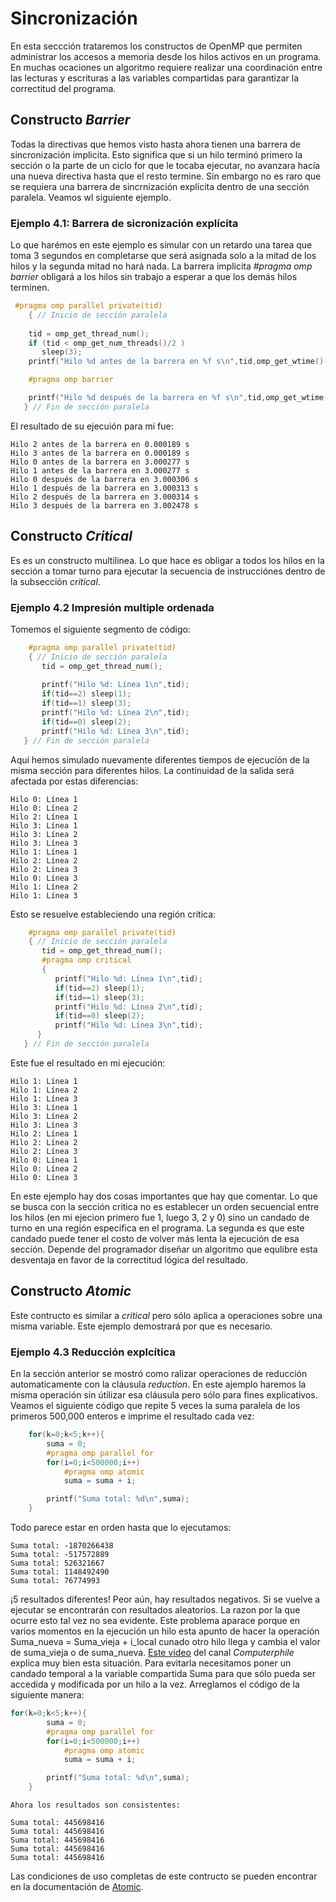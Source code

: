 # Sincronización

En esta seccción trataremos los constructos de OpenMP que permiten administrar los accesos a memoria desde los hilos activos en un programa. En muchas ocaciones un algoritmo requiere realizar una coordinación entre las lecturas y escrituras a las variables compartidas para garantizar la correctitud del programa.

## Constructo *Barrier*

Todas la directivas que hemos visto hasta ahora tienen una barrera de sincronización implicita. Esto significa que si un hilo terminó primero la sección o la parte de un ciclo for que le tocaba ejecutar, no avanzara hacía una nueva directiva hasta que el resto termine. Sin embargo no es raro que se requiera una barrera de sincrnización explícita dentro de una sección paralela. Veamos wl siguiente ejemplo.

### Ejemplo 4.1: Barrera de sicronización explícita
Lo que harémos en este ejemplo es simular con un retardo una tarea que toma 3 segundos en completarse que será asignada solo a la mitad de los hilos y la segunda mitad no hará nada. La barrera implicita *#pragma omp barrier* obligará a los hilos sin trabajo a esperar a que los demás hilos terminen.

```C
 #pragma omp parallel private(tid)
    { // Inicio de sección paralela
     
    tid = omp_get_thread_num();
    if (tid < omp_get_num_threads()/2 ) 
       sleep(3);
    printf("Hilo %d antes de la barrera en %f s\n",tid,omp_get_wtime()-start);

    #pragma omp barrier

    printf("Hilo %d después de la barrera en %f s\n",tid,omp_get_wtime()-start);
   } // Fin de sección paralela
```
El resultado de su ejecuión para mi fue:
```
Hilo 2 antes de la barrera en 0.000189 s
Hilo 3 antes de la barrera en 0.000189 s
Hilo 0 antes de la barrera en 3.000277 s
Hilo 1 antes de la barrera en 3.000277 s
Hilo 0 después de la barrera en 3.000306 s
Hilo 1 después de la barrera en 3.000313 s
Hilo 2 después de la barrera en 3.000314 s
Hilo 3 después de la barrera en 3.002478 s
```
## Constructo *Critical*
Es es un constructo multilinea. Lo que hace es obligar a todos los hilos en la sección a tomar turno para ejecutar la secuencia de instrucciónes dentro de la subsección *critical*.
### Ejemplo 4.2 Impresión multiple ordenada
Tomemos el siguiente segmento de código:
```C
    #pragma omp parallel private(tid)
    { // Inicio de sección paralela
       tid = omp_get_thread_num();
 
       printf("Hilo %d: Línea 1\n",tid);
       if(tid==2) sleep(1);
       if(tid==1) sleep(3);
       printf("Hilo %d: Línea 2\n",tid);
       if(tid==0) sleep(2);
       printf("Hilo %d: Línea 3\n",tid);
   } // Fin de sección paralela
   ```
   Aquí hemos simulado nuevamente diferentes tiempos de ejecucíón de la misma sección para diferentes hilos. La continuidad de la salida será afectada por estas diferencias:
   ```
Hilo 0: Línea 1
Hilo 0: Línea 2
Hilo 2: Línea 1
Hilo 3: Línea 1
Hilo 3: Línea 2
Hilo 3: Línea 3
Hilo 1: Línea 1
Hilo 2: Línea 2
Hilo 2: Línea 3
Hilo 0: Línea 3
Hilo 1: Línea 2
Hilo 1: Línea 3
```
Esto se resuelve estableciendo una región crítica:
```C
    #pragma omp parallel private(tid)
    { // Inicio de sección paralela
       tid = omp_get_thread_num();
       #pragma omp critical
       {
          printf("Hilo %d: Línea 1\n",tid);
          if(tid==2) sleep(1);
          if(tid==1) sleep(3);
          printf("Hilo %d: Línea 2\n",tid);
          if(tid==0) sleep(2);
          printf("Hilo %d: Línea 3\n",tid);
      }
   } // Fin de sección paralela
```

Este fue el resultado en mi ejecución:
```
Hilo 1: Línea 1
Hilo 1: Línea 2
Hilo 1: Línea 3
Hilo 3: Línea 1
Hilo 3: Línea 2
Hilo 3: Línea 3
Hilo 2: Línea 1
Hilo 2: Línea 2
Hilo 2: Línea 3
Hilo 0: Línea 1
Hilo 0: Línea 2
Hilo 0: Línea 3
```
En este ejemplo hay dos cosas importantes que hay que comentar. Lo que se busca con la sección critica no es establecer un orden secuencial entre los hilos (en mi ejecion primero fue 1, luego 3, 2 y 0) sino un candado de turno en una región especifica en el programa. La segunda es que este candado puede tener el costo de volver más lenta la ejecución de esa sección. Depende del programador diseñar un algoritmo que equlibre esta desventaja en favor de la correctitud lógica del resultado. 

## Constructo *Atomic*
Este contructo es similar a *critical* pero sólo aplica a operaciones sobre una misma variable. Este ejemplo demostrará por que es necesario.

### Ejemplo 4.3 Reducción explcítica
En la sección anterior se mostró como ralizar operaciones de reducción automaticamente con la cláusula *reduction*. En este ajemplo haremos la misma operación sin útilizar esa cláusula pero sólo para fines explicativos. Veamos el siguiente código que repite 5 veces la suma paralela de los primeros 500,000 enteros e imprime el resultado cada vez:
```C
    for(k=0;k<5;k++){
        suma = 0;
        #pragma omp parallel for
        for(i=0;i<500000;i++)
            #pragma omp atomic
            suma = suma + i;

        printf("Suma total: %d\n",suma);
    }
```
Todo parece estar en orden hasta que lo ejecutamos:
```
Suma total: -1870266438
Suma total: -517572889
Suma total: 526321667
Suma total: 1148492490
Suma total: 76774993
```
¡5 resultados diferentes! Peor aún, hay resultados negativos. Si se vuelve a ejecutar se encontrarán con resultados aleatorios. La razon por la que ocurre esto tal vez no sea evidente. Este problema aparace porque en varios momentos en la ejecución un hilo esta apunto de hacer la operación Suma_nueva = Suma_vieja + i_local cunado otro hilo llega y cambia el valor de suma_vieja o de suma_nueva. [Este vídeo](https://www.youtube.com/watch?v=7ENFeb-J75k) del canal *Computerphile* explica muy bien esta situación. Para evitarla necesitamos poner un candado temporal a la variable compartida Suma para que sólo pueda ser accedida y modificada por un hilo a la vez. Arreglamos el código de la siguiente manera:
```C
for(k=0;k<5;k++){
        suma = 0;
        #pragma omp parallel for
        for(i=0;i<500000;i++)
            #pragma omp atomic
            suma = suma + i;

        printf("Suma total: %d\n",suma);
    }
 ```
    Ahora los resultados son consistentes:
```
Suma total: 445698416
Suma total: 445698416
Suma total: 445698416
Suma total: 445698416
Suma total: 445698416
```
Las condiciones de uso completas de este contructo se pueden encontrar en la documentación de [Atomic](https://www.openmp.org/spec-html/5.0/openmpsu95.html#x126-4840002.17.7).
